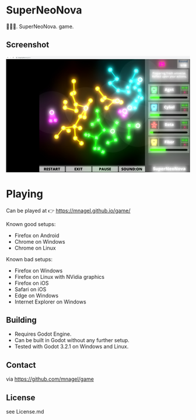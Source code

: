# SuperNeoNova

🌟✨💥. SuperNeoNova. game.


## Screenshot

![SuperNeoNova screenshot](/doc/superneonova.0.0.14.jpg?raw=true "SuperNeoNova screenshot")

# Playing

Can be played at 👉 https://mnagel.github.io/game/

Known good setups:

* Firefox on Android
* Chrome on Windows
* Chrome on Linux

Known bad setups:

* Firefox on Windows
* Firefox on Linux with NVidia graphics
* Firefox on iOS
* Safari on iOS
* Edge on Windows
* Internet Explorer on Windows

## Building

* Requires Godot Engine.
* Can be built in Godot without any further setup.
* Tested with Godot 3.2.1 on Windows and Linux.

## Contact

via https://github.com/mnagel/game

## License

see License.md
